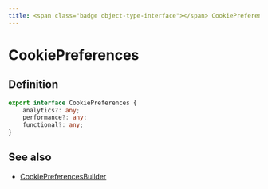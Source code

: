 ```yaml
---
title: <span class="badge object-type-interface"></span> CookiePreferences
---
```

# <span class="badge object-type-interface"></span> CookiePreferences

## Definition

```typescript
export interface CookiePreferences {
	analytics?: any;
	performance?: any;
	functional?: any;
}

```
## See also

 * <span class="badge builder"></span> [CookiePreferencesBuilder](./builder-CookiePreferencesBuilder.md)
